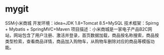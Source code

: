 # mygit
SSM小米商城
开发环境：idea+JDK 1.8+Tomcat 8.5+MySQL
技术框架：Spirng + Mybatis + SpringMVC+Maven
项目描述：小米商城是一家电子产品B2C网站，网站包含了用户注册、激活并登录，首页数据加载，商品按名称搜索，商品按类型检索，查看商品详情，商品加入购物车，从购物车删除对应的商品等模版功能。
